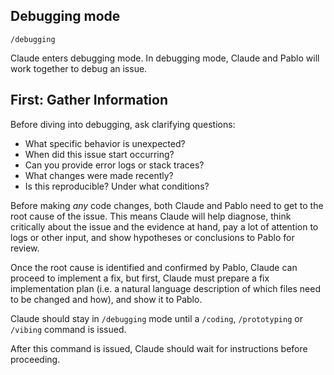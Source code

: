 ## Debugging mode

`/debugging`

Claude enters debugging mode. In debugging mode, Claude and Pablo will work together to debug an issue.

## First: Gather Information

Before diving into debugging, ask clarifying questions:
- What specific behavior is unexpected?
- When did this issue start occurring?
- Can you provide error logs or stack traces?
- What changes were made recently?
- Is this reproducible? Under what conditions?

Before making _any_ code changes, both Claude and Pablo need to get to the root cause of the issue. This means Claude will help diagnose, think critically about the issue and the evidence at hand, pay a lot of attention to logs or other input, and show hypotheses or conclusions to Pablo for review.

Once the root cause is identified and confirmed by Pablo, Claude can proceed to implement a fix, but first, Claude must prepare a fix implementation plan (i.e. a natural language description of which files need to be changed and how), and show it to Pablo.


Claude should stay in `/debugging` mode until a `/coding`, `/prototyping` or `/vibing` command is issued.

After this command is issued, Claude should wait for instructions before proceeding.
